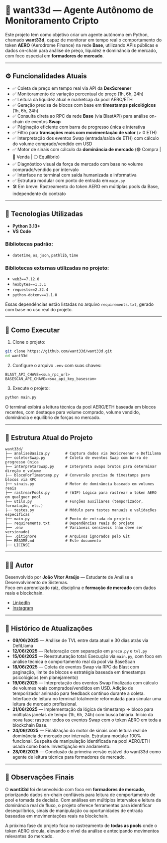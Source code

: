 # 🧠 want33d — Agente Autônomo de Monitoramento Cripto

Este projeto tem como objetivo criar um agente autônomo em Python, chamado **want33d**, capaz de monitorar em tempo real o comportamento do token **AERO** (Aerodrome Finance) na rede **Base**, utilizando APIs públicas e dados on-chain para análise de preço, liquidez e dominância de mercado, com foco especial em **formadores de mercado**.

---

## ⚙️ Funcionalidades Atuais

- ✅ Coleta de preço em tempo real via API da **DexScreener**
- ✅ Monitoramento de variação percentual de preço (1h, 6h, 24h)
- ✅ Leitura da liquidez atual e marketcap da pool AERO/ETH
- ✅ Geração precisa de blocos com base em **timestamps psicológicos** (1h, 6h, 24h)
- ✅ Consulta direta ao RPC da rede **Base** (via BlastAPI) para análise on-chain de eventos **Swap**
- ✅ Páginação eficiente com barra de progresso única e interativa
- ✅ Filtro para **transações reais com movimentação de valor** (> 0 ETH)
- ✅ Interpretação dos eventos Swap (entrada/saída de ETH) com cálculo do volume comprado/vendido em USD
- ✅ Motor de sinais com cálculo da **dominância de mercado** (🟢 Compra | 🔴 Venda | ⚪️ Equilíbrio)
- ✅ Diagnóstico visual da força de mercado com base no volume comprado/vendido por intervalo
- ✅ Interface no terminal com saída humanizada e informativa
- ✅ Estrutura modular com ponto de entrada em `main.py`
- 🛠️ Em breve: Rastreamento do token AERO em múltiplas pools da Base, independente do contrato

---

## 🧱 Tecnologias Utilizadas

- **Python 3.13+**
- **VS Code**

### Bibliotecas padrão:

- `datetime`, `os`, `json`, `pathlib`, `time`

### Bibliotecas externas utilizadas no projeto:

- `web3==7.12.0`
- `hexbytes==1.3.1`
- `requests==2.32.4`
- `python-dotenv==1.1.0`

Essas dependências estão listadas no arquivo `requirements.txt`, gerado com base no uso real do projeto.

---

## 🚀 Como Executar

1. Clone o projeto:

```bash
git clone https://github.com/want33d/want33d.git
cd want33d
```

2. Configure o arquivo `.env` com suas chaves:

```env
BLAST_API_CHAVE=<sua_rpc_url>
BASESCAN_API_CHAVE=<sua_api_key_basescan>
```

3. Execute o projeto:

```bash
python main.py
```

O terminal exibirá a leitura técnica da pool AERO/ETH baseada em blocos recentes, com destaque para volume comprado, volume vendido, dominância e equilíbrio de forças no mercado.

---

## 🧩 Estrutura Atual do Projeto

```
want33d/
├── analiseBasica.py       # Captura dados via DexScreener e DefiLlama
├── coletorSwap.py         # Coleta de eventos Swap com barra de progresso única
├── interpretarSwap.py     # Interpreta swaps brutos para determinar direção e volume
├── blocoPorTimestamp.py   # Conversão precisa de timestamps para blocos via RPC
├── sinais.py              # Motor de dominância baseado em volumes reais
├── rastrearPools.py       # (WIP) Lógica para rastrear o token AERO em qualquer pool
├── utils.py               # Funções auxiliares (temporizador, formatação, etc.)
├── testes.py              # Módulo para testes manuais e validações específicas
├── main.py                # Ponto de entrada do projeto
├── requirements.txt       # Dependências reais do projeto
├── .env                   # Variáveis sensíveis (não deve ser versionado)
├── .gitignore             # Arquivos ignorados pelo Git
├── README.md              # Este documento
├── LICENSE
```

---

## 👨‍💻 Autor

Desenvolvido por **João Vitor Araújo** — Estudante de Análise e Desenvolvimento de Sistemas.\
Foco em aprendizado raiz, disciplina e **formação de mercado** com dados reais e blockchain.

- [LinkedIn](https://www.linkedin.com/in/joaoaraujo-dev/)
- [Instagram](https://www.instagram.com/vt2.1/)

---

## 📅 Histórico de Atualizações

- **09/06/2025** — Análise de TVL entre data atual e 30 dias atrás via DefiLlama
- **12/06/2025** — Refatoração com separação em `preco.py` e `tvl.py`
- **15/06/2025** — Reestruturação total: Execução via `main.py`, com foco em análise técnica e comportamento real da pool via BaseScan
- **18/06/2025** — Coleta de eventos Swap via RPC da Blast com paginação, limite de blocos e estratégia baseada em timestamps psicológicos (em planejamento)
- **19/06/2025** — Interpretação dos eventos Swap finalizada com cálculo de volumes reais comprados/vendidos em USD. Adição de temporizador animado para feedback contínuo durante a coleta. Interface de leitura no terminal totalmente reformulada para simular uma leitura de mercado profissional.
- **21/06/2025** — Implementação da lógica de timestamp → bloco para múltiplas janelas de tempo (1h, 6h, 24h) com busca binária. Início da nova fase: rastrear todos os eventos Swap com o token AERO em toda a blockchain Base.
- **24/06/2025** — Finalização do motor de sinais com leitura real de dominância de mercado por intervalo. Estrutura modular 100% funcional. Suspeita de manipulação identificada na pool AERO/ETH usada como base. Investigação em andamento.
- **28/06/2025** — Conclusão da primeira versão estável do want33d como agente de leitura técnica para formadores de mercado.

---

## 📌 Observações Finais

O **want33d** foi desenvolvido com foco em **formadores de mercado**, priorizando dados on-chain confiáveis para leitura de comportamento de pool e tomada de decisão. Com análises em múltiplos intervalos e leitura da dominância real de fluxo, o projeto oferece ferramentas para identificar desequilíbrios, sinais de manipulação ou oportunidades de entrada baseadas em movimentações reais na blockchain.

A próxima fase do projeto foca no rastreamento de **todas as pools** onde o token AERO circula, elevando o nível da análise e antecipando movimentos relevantes do mercado.

